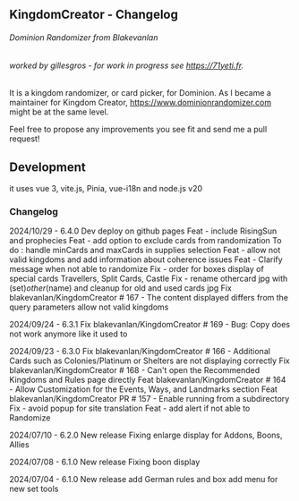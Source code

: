 ## KingdomCreator - Changelog
###### Dominion Randomizer from Blakevanlan
###### worked by gillesgros - for work in progress see https://71yeti.fr.


It is a kingdom randomizer, or card picker, for Dominion.
As I became a maintainer for Kingdom Creator, https://www.dominionrandomizer.com might be at the same level.

Feel free to propose any improvements you see fit and send me a pull request!

## Development
it uses vue 3, vite.js, Pinia, vue-i18n and node.js v20

### Changelog
2024/10/29 - 6.4.0
Dev deploy on github pages
  Feat - include RisingSun and prophecies
  Feat - add option to exclude cards from randomization
    To do : handle minCards and maxCards in supplies selection
  Feat - allow not valid kingdoms and add information about coherence issues
  Feat - Clarify message when not able to randomize
  Fix - order for boxes display of special cards 
      Travellers, Split Cards, Castle
  Fix - rename othercard jpg with (set)_other_(name)
      and cleanup for old and used cards jpg
  Fix blakevanlan/KingdomCreator # 167 - The content displayed differs from the query parameters
      allow not valid kingdoms

2024/09/24 - 6.3.1
  Fix blakevanlan/KingdomCreator # 169 - Bug: Copy does not work anymore like it used to
  
2024/09/23 - 6.3.0
  Fix blakevanlan/KingdomCreator # 166 - Additional Cards such as Colonies/Platinum or Shelters are not displaying correctly
  Fix blakevanlan/KingdomCreator # 168 - Can't open the Recommended Kingdoms and Rules page directly
  Feat blakevanlan/KingdomCreator # 164 - Allow Customization for the Events, Ways, and Landmarks section
  Feat blakevanlan/KingdomCreator PR # 157 - Enable running from a subdirectory
  Fix - avoid popup for site translation
  Feat - add alert if not able to Randomize

2024/07/10 - 6.2.0
New release
  Fixing enlarge display for Addons, Boons, Allies

2024/07/08 - 6.1.0
New release
  Fixing boon display

2024/07/04 - 6.1.0
New release
  add German rules and box
  add menu for new set tools


